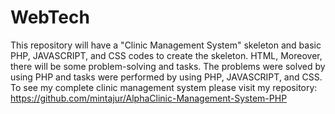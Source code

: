# WebTech
This repository will have a "Clinic Management System" skeleton and basic PHP, JAVASCRIPT, and CSS codes to create the skeleton. HTML, Moreover, there will be some problem-solving and tasks. The problems were solved by using PHP and tasks were performed by using PHP, JAVASCRIPT, and CSS. To see my complete clinic management system please visit my repository: https://github.com/mintajur/AlphaClinic-Management-System-PHP
